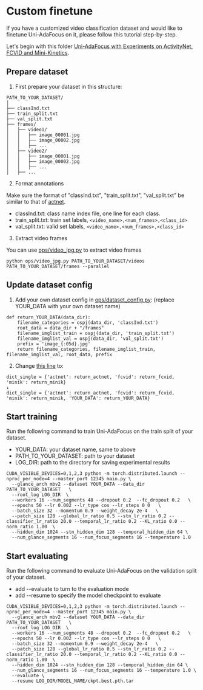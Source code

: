 # Custom finetune

If you have a customized video classification dataset and would like to finetune Uni-AdaFocus on it, please follow this tutorial step-by-step.

Let's begin with this folder [Uni-AdaFocus with Experiments on ActivityNet, FCVID and Mini-Kinetics](Uni-AdaFocus%20with%20Experiments%20on%20ActivityNet,%20FCVID%20and%20Mini-Kinetics).

## Prepare dataset

1. First prepare your dataset in this structure:
```
PATH_TO_YOUR_DATASET/
│
├── classInd.txt
├── train_split.txt
├── val_split.txt
├── frames/
│   ├── video1/
│   │   ├── image_00001.jpg
│   │   ├── image_00002.jpg
│   │   ├── ...
│   ├── video2/
│   │   ├── image_00001.jpg
│   │   ├── image_00002.jpg
│   │   ├── ...
│   ├── ...
```
2. Format annotations

Make sure the format of "classInd.txt", "train_split.txt", "val_split.txt" be similar to that of [actnet](https://drive.google.com/drive/folders/1bY0Cdrl72PdbC_5aHXtfqYunNzs_45Cq).
* classInd.txt: class name index file, one line for each class.
* train_split.txt: train set labels, `<video_name>,<num_frames>,<class_id>`
* val_split.txt: valid set labels, `<video_name>,<num_frames>,<class_id>`


3. Extract video frames

You can use [ops/video_jpg.py](ops/video_jpg.py) to extract video frames

```
python ops/video_jpg.py PATH_TO_YOUR_DATASET/videos PATH_TO_YOUR_DATASET/frames --parallel
```

## Update dataset config

1. Add your own dataset config in [ops/dataset_config.py](ops/dataset_config.py): (replace YOUR_DATA with your own dataset name)
```
def return_YOUR_DATA(data_dir):
    filename_categories = ospj(data_dir, 'classInd.txt')
    root_data = data_dir + "/frames"
    filename_imglist_train = ospj(data_dir, 'train_split.txt')
    filename_imglist_val = ospj(data_dir, 'val_split.txt')
    prefix = 'image_{:05d}.jpg'
    return filename_categories, filename_imglist_train, filename_imglist_val, root_data, prefix
```

2. Change [this line](ops/dataset_config.py#L34) to:
```
dict_single = {'actnet': return_actnet, 'fcvid': return_fcvid, 'minik': return_minik}
↓
dict_single = {'actnet': return_actnet, 'fcvid': return_fcvid, 'minik': return_minik, 'YOUR_DATA': return_YOUR_DATA}
```

## Start training

Run the following command to train Uni-AdaFocus on the train split of your dataset.

* YOUR_DATA: your dataset name, same to above
* PATH_TO_YOUR_DATASET: path to your dataset
* LOG_DIR: path to the directory for saving experimental results

```
CUDA_VISIBLE_DEVICES=0,1,2,3 python -m torch.distributed.launch --nproc_per_node=4 --master_port 12345 main.py \
  --glance_arch mbv2 --dataset YOUR_DATA --data_dir PATH_TO_YOUR_DATASET   \
  --root_log LOG_DIR  \
  --workers 16 --num_segments 48 --dropout 0.2  --fc_dropout 0.2   \
  --epochs 50 --lr 0.002 --lr_type cos --lr_steps 0 0   \
  --batch_size 32 --momentum 0.9 --weight_decay 2e-4   \
  --patch_size 128 --global_lr_ratio 0.5 --stn_lr_ratio 0.2 --classifier_lr_ratio 20.0 --temporal_lr_ratio 0.2 --KL_ratio 0.0 --norm_ratio 1.00  \
  --hidden_dim 1024 --stn_hidden_dim 128 --temporal_hidden_dim 64 \
  --num_glance_segments 16 --num_focus_segments 16 --temperature 1.0 
```

## Start evaluating

Run the following command to evaluate Uni-AdaFocus on the validation split of your dataset.
* add --evaluate to turn to the evaluation mode
* add --resume to specify the model checkpoint to evaluate

```
CUDA_VISIBLE_DEVICES=0,1,2,3 python -m torch.distributed.launch --nproc_per_node=4 --master_port 12345 main.py \
  --glance_arch mbv2 --dataset YOUR_DATA --data_dir PATH_TO_YOUR_DATASET   \
  --root_log LOG_DIR  \
  --workers 16 --num_segments 48 --dropout 0.2  --fc_dropout 0.2   \
  --epochs 50 --lr 0.002 --lr_type cos --lr_steps 0 0   \
  --batch_size 32 --momentum 0.9 --weight_decay 2e-4   \
  --patch_size 128 --global_lr_ratio 0.5 --stn_lr_ratio 0.2 --classifier_lr_ratio 20.0 --temporal_lr_ratio 0.2 --KL_ratio 0.0 --norm_ratio 1.00  \
  --hidden_dim 1024 --stn_hidden_dim 128 --temporal_hidden_dim 64 \
  --num_glance_segments 16 --num_focus_segments 16 --temperature 1.0 \
  --evaluate \
  --resume LOG_DIR/MODEL_NAME/ckpt.best.pth.tar
```
